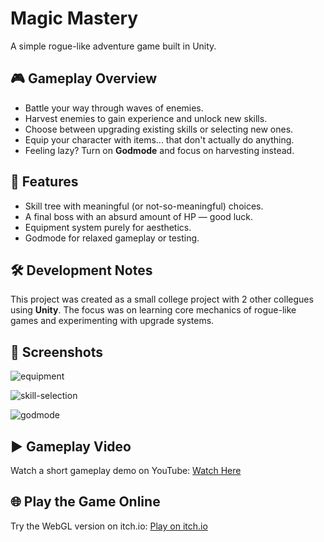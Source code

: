 # Magic Mastery

A simple rogue-like adventure game built in Unity.

## 🎮 Gameplay Overview

- Battle your way through waves of enemies.
- Harvest enemies to gain experience and unlock new skills.
- Choose between upgrading existing skills or selecting new ones.
- Equip your character with items... that don't actually do anything.
- Feeling lazy? Turn on **Godmode** and focus on harvesting instead.

## 🧠 Features

- Skill tree with meaningful (or not-so-meaningful) choices.
- A final boss with an absurd amount of HP — good luck.
- Equipment system purely for aesthetics.
- Godmode for relaxed gameplay or testing.

## 🛠 Development Notes

This project was created as a small college project with 2 other collegues using **Unity**. The focus was on learning core mechanics of rogue-like games and experimenting with upgrade systems.

## 📸 Screenshots

![equipment](https://github.com/user-attachments/assets/80a7c780-4a91-4297-94f2-ca2faf44bd81)

![skill-selection](https://github.com/user-attachments/assets/e20880ed-70a2-4ca3-b831-a89aeda49e11)

![godmode](https://github.com/user-attachments/assets/e3f52789-8d18-4730-b08c-eb6eda094763)

## ▶️ Gameplay Video

Watch a short gameplay demo on YouTube: [Watch Here](https://youtu.be/3Ckhkj1HJ_s)

## 🌐 Play the Game Online

Try the WebGL version on itch.io: [Play on itch.io](https://ramandeep-singh.itch.io/magic-mastery)
